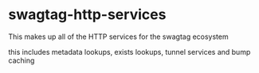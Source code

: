 # swagtag-http-services

This makes up all of the HTTP services for the swagtag ecosystem

this includes metadata lookups, exists lookups, tunnel services and bump caching
